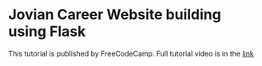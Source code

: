 # Jovian Career Website building using Flask
This tutorial is published by FreeCodeCamp. Full tutorial video is in the [link](https://www.youtube.com/watch?v=yBDHkveJUf4&t=72s)
